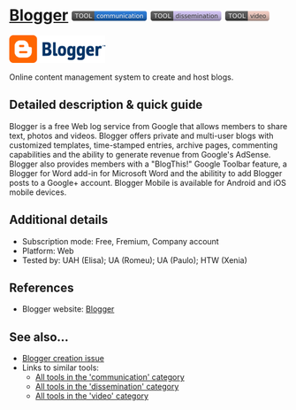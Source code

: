 # [Blogger](https://www.blogger.com)  [<img src="images/communication.png" align="bottom">](https://github.com/e-CLOSE/Toolbox/issues?q=label%3A01_TOOL+label%3Acommunication) [<img src="images/dissemination.png" align="bottom">](https://github.com/e-CLOSE/Toolbox/issues?q=label%3A01_TOOL+label%3Adissemination) [<img src="images/video.png" align="bottom">](https://github.com/e-CLOSE/Toolbox/issues?q=label%3A01_TOOL+label%3Avideo)

[<img src="images/Blogger.png" align="bottom" height="50" alt="Blogger Logo">](https://www.blogger.com)

Online content management system to create and host blogs.


## Detailed description & quick guide

Blogger is a free Web log service from Google that allows members to share text, photos and videos. Blogger offers private and multi-user blogs with customized templates, time-stamped entries, archive pages, commenting capabilities and the ability to generate revenue from Google's AdSense. Blogger also provides members with a "BlogThis!" Google Toolbar feature, a Blogger for Word add-in for Microsoft Word and the abilitity to add Blogger posts to a Google+ account. Blogger Mobile is available for Android and iOS mobile devices.


## Additional details

- Subscription mode: Free, Fremium, Company account
- Platform: Web
- Tested by: UAH (Elisa); UA (Romeu); UA (Paulo); HTW (Xenia)


## References

- Blogger website: [Blogger](https://www.blogger.com)


## See also...

- [Blogger creation issue](https://github.com/e-CLOSE/Toolbox/issues/128)
- Links to similar tools:
  - [All tools in the 'communication' category](https://github.com/e-CLOSE/Toolbox/issues?q=label%3A01_TOOL+label%3Acommunication)
  - [All tools in the 'dissemination' category](https://github.com/e-CLOSE/Toolbox/issues?q=label%3A01_TOOL+label%3Adissemination)
  - [All tools in the 'video' category](https://github.com/e-CLOSE/Toolbox/issues?q=label%3A01_TOOL+label%3Avideo)
